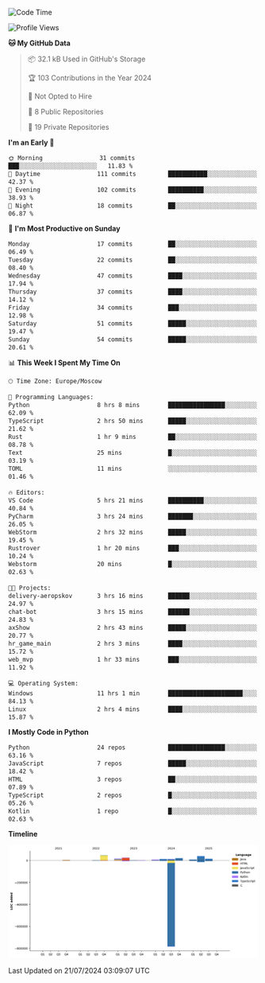 <!--START_SECTION:waka-->
![Code Time](http://img.shields.io/badge/Code%20Time-414%20hrs%2013%20mins-blue)

![Profile Views](http://img.shields.io/badge/Profile%20Views-2-blue)

**🐱 My GitHub Data** 

> 📦 32.1 kB Used in GitHub's Storage 
 > 
> 🏆 103 Contributions in the Year 2024
 > 
> 🚫 Not Opted to Hire
 > 
> 📜 8 Public Repositories 
 > 
> 🔑 19 Private Repositories 
 > 
**I'm an Early 🐤** 

```text
🌞 Morning                31 commits          ███░░░░░░░░░░░░░░░░░░░░░░   11.83 % 
🌆 Daytime                111 commits         ███████████░░░░░░░░░░░░░░   42.37 % 
🌃 Evening                102 commits         ██████████░░░░░░░░░░░░░░░   38.93 % 
🌙 Night                  18 commits          ██░░░░░░░░░░░░░░░░░░░░░░░   06.87 % 
```
📅 **I'm Most Productive on Sunday** 

```text
Monday                   17 commits          ██░░░░░░░░░░░░░░░░░░░░░░░   06.49 % 
Tuesday                  22 commits          ██░░░░░░░░░░░░░░░░░░░░░░░   08.40 % 
Wednesday                47 commits          ████░░░░░░░░░░░░░░░░░░░░░   17.94 % 
Thursday                 37 commits          ████░░░░░░░░░░░░░░░░░░░░░   14.12 % 
Friday                   34 commits          ███░░░░░░░░░░░░░░░░░░░░░░   12.98 % 
Saturday                 51 commits          █████░░░░░░░░░░░░░░░░░░░░   19.47 % 
Sunday                   54 commits          █████░░░░░░░░░░░░░░░░░░░░   20.61 % 
```


📊 **This Week I Spent My Time On** 

```text
🕑︎ Time Zone: Europe/Moscow

💬 Programming Languages: 
Python                   8 hrs 8 mins        ████████████████░░░░░░░░░   62.09 % 
TypeScript               2 hrs 50 mins       █████░░░░░░░░░░░░░░░░░░░░   21.62 % 
Rust                     1 hr 9 mins         ██░░░░░░░░░░░░░░░░░░░░░░░   08.78 % 
Text                     25 mins             █░░░░░░░░░░░░░░░░░░░░░░░░   03.19 % 
TOML                     11 mins             ░░░░░░░░░░░░░░░░░░░░░░░░░   01.46 % 

🔥 Editors: 
VS Code                  5 hrs 21 mins       ██████████░░░░░░░░░░░░░░░   40.84 % 
PyCharm                  3 hrs 24 mins       ███████░░░░░░░░░░░░░░░░░░   26.05 % 
WebStorm                 2 hrs 32 mins       █████░░░░░░░░░░░░░░░░░░░░   19.45 % 
Rustrover                1 hr 20 mins        ███░░░░░░░░░░░░░░░░░░░░░░   10.24 % 
Webstorm                 20 mins             █░░░░░░░░░░░░░░░░░░░░░░░░   02.63 % 

🐱‍💻 Projects: 
delivery-aeropskov       3 hrs 16 mins       ██████░░░░░░░░░░░░░░░░░░░   24.97 % 
chat-bot                 3 hrs 15 mins       ██████░░░░░░░░░░░░░░░░░░░   24.83 % 
axShow                   2 hrs 43 mins       █████░░░░░░░░░░░░░░░░░░░░   20.77 % 
hr_game_main             2 hrs 3 mins        ████░░░░░░░░░░░░░░░░░░░░░   15.72 % 
web_mvp                  1 hr 33 mins        ███░░░░░░░░░░░░░░░░░░░░░░   11.92 % 

💻 Operating System: 
Windows                  11 hrs 1 min        █████████████████████░░░░   84.13 % 
Linux                    2 hrs 4 mins        ████░░░░░░░░░░░░░░░░░░░░░   15.87 % 
```

**I Mostly Code in Python** 

```text
Python                   24 repos            ████████████████░░░░░░░░░   63.16 % 
JavaScript               7 repos             █████░░░░░░░░░░░░░░░░░░░░   18.42 % 
HTML                     3 repos             ██░░░░░░░░░░░░░░░░░░░░░░░   07.89 % 
TypeScript               2 repos             █░░░░░░░░░░░░░░░░░░░░░░░░   05.26 % 
Kotlin                   1 repo              █░░░░░░░░░░░░░░░░░░░░░░░░   02.63 % 
```



**Timeline**

![Lines of Code chart](https://raw.githubusercontent.com/adlemx/adlemx/main/assets/bar_graph.png)


 Last Updated on 21/07/2024 03:09:07 UTC
<!--END_SECTION:waka-->
